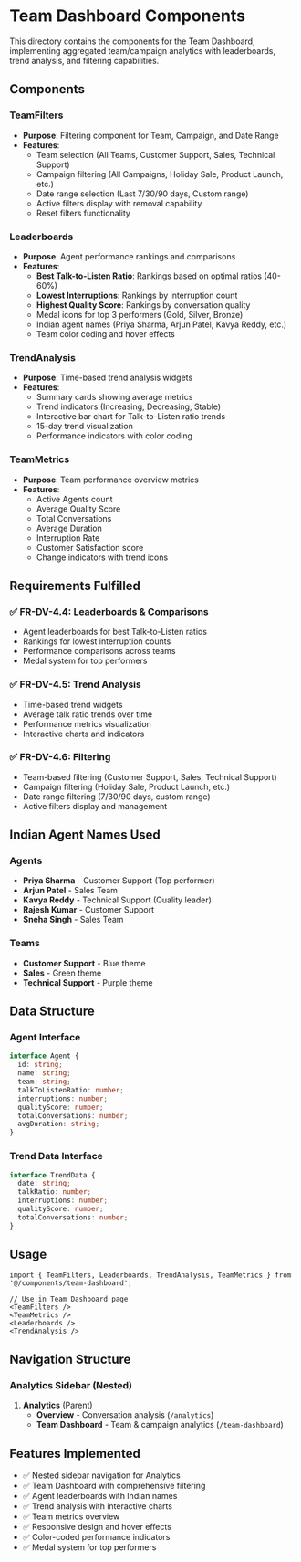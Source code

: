# Team Dashboard Components

This directory contains the components for the Team Dashboard, implementing aggregated team/campaign analytics with leaderboards, trend analysis, and filtering capabilities.

## Components

### TeamFilters

- **Purpose**: Filtering component for Team, Campaign, and Date Range
- **Features**:
  - Team selection (All Teams, Customer Support, Sales, Technical Support)
  - Campaign filtering (All Campaigns, Holiday Sale, Product Launch, etc.)
  - Date range selection (Last 7/30/90 days, Custom range)
  - Active filters display with removal capability
  - Reset filters functionality

### Leaderboards

- **Purpose**: Agent performance rankings and comparisons
- **Features**:
  - **Best Talk-to-Listen Ratio**: Rankings based on optimal ratios (40-60%)
  - **Lowest Interruptions**: Rankings by interruption count
  - **Highest Quality Score**: Rankings by conversation quality
  - Medal icons for top 3 performers (Gold, Silver, Bronze)
  - Indian agent names (Priya Sharma, Arjun Patel, Kavya Reddy, etc.)
  - Team color coding and hover effects

### TrendAnalysis

- **Purpose**: Time-based trend analysis widgets
- **Features**:
  - Summary cards showing average metrics
  - Trend indicators (Increasing, Decreasing, Stable)
  - Interactive bar chart for Talk-to-Listen ratio trends
  - 15-day trend visualization
  - Performance indicators with color coding

### TeamMetrics

- **Purpose**: Team performance overview metrics
- **Features**:
  - Active Agents count
  - Average Quality Score
  - Total Conversations
  - Average Duration
  - Interruption Rate
  - Customer Satisfaction score
  - Change indicators with trend icons

## Requirements Fulfilled

### ✅ FR-DV-4.4: Leaderboards & Comparisons

- Agent leaderboards for best Talk-to-Listen ratios
- Rankings for lowest interruption counts
- Performance comparisons across teams
- Medal system for top performers

### ✅ FR-DV-4.5: Trend Analysis

- Time-based trend widgets
- Average talk ratio trends over time
- Performance metrics visualization
- Interactive charts and indicators

### ✅ FR-DV-4.6: Filtering

- Team-based filtering (Customer Support, Sales, Technical Support)
- Campaign filtering (Holiday Sale, Product Launch, etc.)
- Date range filtering (7/30/90 days, custom range)
- Active filters display and management

## Indian Agent Names Used

### Agents

- **Priya Sharma** - Customer Support (Top performer)
- **Arjun Patel** - Sales Team
- **Kavya Reddy** - Technical Support (Quality leader)
- **Rajesh Kumar** - Customer Support
- **Sneha Singh** - Sales Team

### Teams

- **Customer Support** - Blue theme
- **Sales** - Green theme
- **Technical Support** - Purple theme

## Data Structure

### Agent Interface

```typescript
interface Agent {
  id: string;
  name: string;
  team: string;
  talkToListenRatio: number;
  interruptions: number;
  qualityScore: number;
  totalConversations: number;
  avgDuration: string;
}
```

### Trend Data Interface

```typescript
interface TrendData {
  date: string;
  talkRatio: number;
  interruptions: number;
  qualityScore: number;
  totalConversations: number;
}
```

## Usage

```tsx
import { TeamFilters, Leaderboards, TrendAnalysis, TeamMetrics } from '@/components/team-dashboard';

// Use in Team Dashboard page
<TeamFilters />
<TeamMetrics />
<Leaderboards />
<TrendAnalysis />
```

## Navigation Structure

### Analytics Sidebar (Nested)

1. **Analytics** (Parent)
   - **Overview** - Conversation analysis (`/analytics`)
   - **Team Dashboard** - Team & campaign analytics (`/team-dashboard`)

## Features Implemented

- ✅ Nested sidebar navigation for Analytics
- ✅ Team Dashboard with comprehensive filtering
- ✅ Agent leaderboards with Indian names
- ✅ Trend analysis with interactive charts
- ✅ Team metrics overview
- ✅ Responsive design and hover effects
- ✅ Color-coded performance indicators
- ✅ Medal system for top performers
